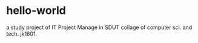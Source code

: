 # hello-world
a study project of IT Project Manage in SDUT collage of computer sci. and tech. jk1601.
